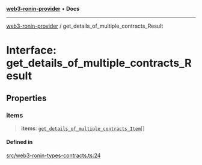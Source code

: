 [**web3-ronin-provider**](../README.md) • **Docs**

***

[web3-ronin-provider](../globals.md) / get\_details\_of\_multiple\_contracts\_Result

# Interface: get\_details\_of\_multiple\_contracts\_Result

## Properties

### items

> **items**: [`get_details_of_multiple_contracts_Item`](get_details_of_multiple_contracts_Item.md)[]

#### Defined in

[src/web3-ronin-types-contracts.ts:24](https://github.com/chuacw/web3-ronin-provider/blob/ce08d460e2589edd5c5b854bf0bd2f7be4e0431f/src/web3-ronin-types-contracts.ts#L24)

